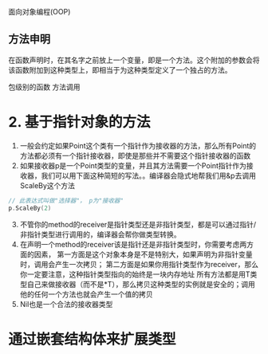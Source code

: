 

面向对象编程(OOP)

## 方法申明
在函数声明时，在其名字之前放上一个变量，即是一个方法。这个附加的参数会将该函数附加到这种类型上，即相当于为这种类型定义了一个独占的方法。

包级别的函数
方法调用

# 2. 基于指针对象的方法

1. 一般会约定如果Point这个类有一个指针作为接收器的方法，那么所有Point的方法都必须有一个指针接收器，即使是那些并不需要这个指针接收器的函数
2. 如果接收器p是一个Point类型的变量，并且其方法需要一个Point指针作为接收器，我们可以用下面这种简短的写法。。编译器会隐式地帮我们用&p去调用ScaleBy这个方法
```go
// 此表达式叫做"选择器"， p为"接收器"
p.ScaleBy(2)
```
3. 不管你的method的receiver是指针类型还是非指针类型，都是可以通过指针/非指针类型进行调用的，编译器会帮你做类型转换。
4. 在声明一个method的receiver该是指针还是非指针类型时，你需要考虑两方面的因素，
第一方面是这个对象本身是不是特别大，如果声明为非指针变量时，调用会产生一次拷贝；
第二方面是如果你用指针类型作为receiver，那么你一定要注意，这种指针类型指向的始终是一块内存地址
所有方法都是用T类型自己来做接收器（而不是*T），那么拷贝这种类型的实例就是安全的；调用他的任何一个方法也就会产生一个值的拷贝
5. Nil也是一个合法的接收器类型

# 通过嵌套结构体来扩展类型



            
